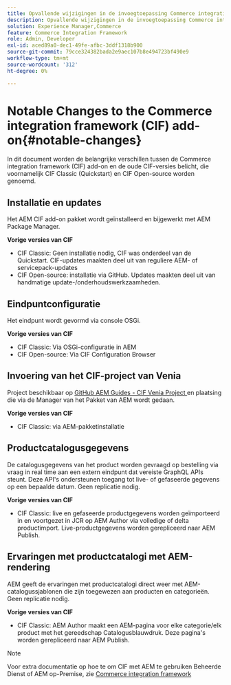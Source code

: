 ```yaml
---
title: Opvallende wijzigingen in de invoegtoepassing Commerce integration framework (CIF)
description: Opvallende wijzigingen in de invoegtoepassing Commerce integration framework (CIF) ten opzichte van de oude CIF-versies.
solution: Experience Manager,Commerce
feature: Commerce Integration Framework
role: Admin, Developer
exl-id: aced89a0-dec1-49fe-afbc-3ddf1318b900
source-git-commit: 79cce324382bada2e9aec107b8e494723bf490e9
workflow-type: tm+mt
source-wordcount: '312'
ht-degree: 0%

---
```


# Notable Changes to the Commerce integration framework (CIF) add-on{#notable-changes}

In dit document worden de belangrijke verschillen tussen de Commerce integration framework (CIF) add-on en de oude CIF-versies belicht, die voornamelijk CIF Classic (Quickstart) en CIF Open-source worden genoemd.

## Installatie en updates

Het AEM CIF add-on pakket wordt geïnstalleerd en bijgewerkt met AEM Package Manager.

**Vorige versies van CIF**

* CIF Classic: Geen installatie nodig, CIF was onderdeel van de Quickstart. CIF-updates maakten deel uit van reguliere AEM- of servicepack-updates
* CIF Open-source: installatie via GitHub. Updates maakten deel uit van handmatige update-/onderhoudswerkzaamheden.

## Eindpuntconfiguratie

Het eindpunt wordt gevormd via console OSGi.

**Vorige versies van CIF**

* CIF Classic: Via OSGi-configuratie in AEM
* CIF Open-source: Via CIF Configuration Browser

## Invoering van het CIF-project van Venia

Project beschikbaar op [ GitHub AEM Guides - CIF Venia Project ](https://github.com/adobe/aem-cif-guides-venia) en plaatsing die via de Manager van het Pakket van AEM wordt gedaan.

**Vorige versies van CIF**

* CIF Classic: via AEM-pakketinstallatie

## Productcatalogusgegevens

De catalogusgegevens van het product worden gevraagd op bestelling via vraag in real time aan een extern eindpunt dat vereiste GraphQL APIs steunt. Deze API&#39;s ondersteunen toegang tot live- of gefaseerde gegevens op een bepaalde datum. Geen replicatie nodig.

**Vorige versies van CIF**

* CIF Classic: live en gefaseerde productgegevens worden geïmporteerd in en voortgezet in JCR op AEM Author via volledige of delta productimport. Live-productgegevens worden gerepliceerd naar AEM Publish.

## Ervaringen met productcatalogi met AEM-rendering

AEM geeft de ervaringen met productcatalogi direct weer met AEM-catalogussjablonen die zijn toegewezen aan producten en categorieën. Geen replicatie nodig.

**Vorige versies van CIF**

* CIF Classic: AEM Author maakt een AEM-pagina voor elke categorie/elk product met het gereedschap Catalogusblauwdruk. Deze pagina&#39;s worden gerepliceerd naar AEM Publish.

>[!NOTE]
>
>Voor extra documentatie op hoe te om CIF met AEM te gebruiken Beheerde Dienst of AEM op-Premise, zie [ Commerce integration framework ](https://developer.adobe.com/apis/experiencecloud/commerce-integration-framework/getting-started.html)
